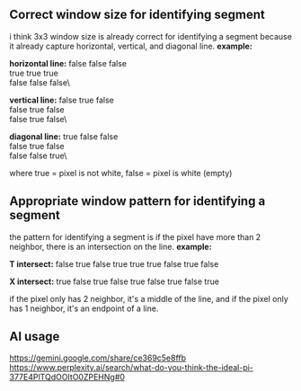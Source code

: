 ## Correct window size for identifying segment
i think 3x3 window size is already correct for identifying a segment because it already capture horizontal, vertical, and diagonal line. **example:**

**horizontal line:**
false false false\
true  true  true\
false false false\

**vertical line:**
false true false\
false true false\
false true false\

**diagonal line:**
true false false\
false true false\
false false true\

where true = pixel is not white, false = pixel is white (empty)

## Appropriate window pattern for identifying a segment
the pattern for identifying a segment is if the pixel have more than 2 neighbor, there is an intersection on the line. **example:**

**T intersect:**
false true false
true true true
false true false

**X intersect:**
true false true
false true false
true false true

if the pixel only has 2 neighbor, it's a middle of the line, and if the pixel only has 1 neighbor, it's an endpoint of a line.

## AI usage
https://gemini.google.com/share/ce369c5e8ffb
https://www.perplexity.ai/search/what-do-you-think-the-ideal-pi-377E4PlTQdOOItO0ZPEHNg#0